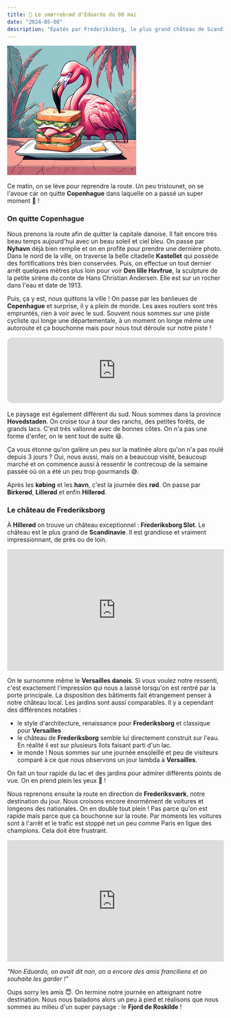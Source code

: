 ```yaml
---
title: 🥪 Le smørrebrød d'Eduardo du 08 mai
date: "2024-05-08"
description: "Épatés par Frederiksborg, le plus grand château de Scandinavie !"
---
```


![Smorrebrod d'Eduardo](../smorrebrod_eduardo.png)

Ce matin, on se lève pour reprendre la route. Un peu tristounet, on se l'avoue car on quitte **Copenhague** dans laquelle on a passé un super moment 🤗 !

### On quitte Copenhague 

Nous prenons la route afin de quitter la capitale danoise. Il fait encore très beau temps aujourd'hui avec un beau soleil et ciel bleu. On passe par **Nyhavn** déjà bien remplie et on en profite pour prendre une dernière photo. Dans le nord de la ville, on traverse la belle citadelle **Kastellet** qui possède des fortifications très bien conservées. Puis, on effectue un tout dernier arrêt quelques mètres plus loin pour voir **Den lille Havfrue**, la sculpture de la petite sirène du conte de Hans Christian Andersen. Elle est sur un rocher dans l'eau et date de 1913.

Puis, ça y est, nous quittons la ville ! On passe par les banlieues de **Copenhague** et surprise, il y a plein de monde. Les axes routiers sont très empruntés, rien à voir avec le sud. Souvent nous sommes sur une piste cycliste qui longe une départementale, à un moment on longe même une autoroute et ça bouchonne mais pour nous tout déroule sur notre piste !

<iframe style="border-radius:12px" src="https://open.spotify.com/embed/track/0hKF8N8aflF1uDzEEnPr2j?utm_source=generator" width="100%" height="152" frameBorder="0" allow="autoplay; clipboard-write; encrypted-media; picture-in-picture" loading="lazy"></iframe>

Le paysage est également différent du sud. Nous sommes dans la province **Hovedstaden**. On croise tour à tour des ranchs, des petites forêts, de grands lacs. C'est très vallonné avec de bonnes côtes. On n'a pas une forme d'enfer, on le sent tout de suite 😆.

Ça vous étonne qu'on galère un peu sur la matinée alors qu'on n'a pas roulé depuis 3 jours ? Oui, nous aussi, mais on a beaucoup visité, beaucoup marché et on commence aussi à ressentir le contrecoup de la semaine passée où on a été un peu trop gourmands 😅.


Après les **købing** et les **havn**, c'est la journée des **rød**. On passe par **Birkerød**, **Lillerød** et enfin **Hillerød**.

### Le château de Frederiksborg

À **Hillerød** on trouve un château exceptionnel : **Frederiksborg Slot**. Le château est le plus grand de **Scandinavie**. Il est grandiose et vraiment impressionnant, de près ou de loin.

<div style="width: 100%; height: 0; position: relative; padding-bottom: 56%;"><iframe src="https://giphy.com/embed/1pA2TskF33668iVDaW" style="top: 0; left: 0; width: 100%; height: 100%; position: absolute; border: 0;" allowfullscreen scrolling="no" allow="encrypted-media;" class="giphy-embed"></iframe></div>

On le surnomme même le **Versailles danois**. Si vous voulez notre ressenti, c'est exactement l'impression qui nous a laissé lorsqu'on est rentré par la porte principale. La disposition des bâtiments fait étrangement penser à notre château local. Les jardins sont aussi comparables. Il y a cependant des différences notables :

- le style d'architecture, renaissance pour **Frederiksborg** et classique pour **Versailles**
- le château de **Frederiksborg** semble lui directement construit sur l'eau. En réalité il est sur plusieurs îlots faisant parti d'un lac.
- le monde ! Nous sommes sur une journée ensoleillé et peu de visiteurs comparé à ce que nous observons un jour lambda à **Versailles**.

On fait un tour rapide du lac et des jardins pour admirer différents points de vue. On en prend plein les yeux 🤩 !

Nous reprenons ensuite la route en direction de **Frederiksværk**, notre destination du jour. Nous croisons encore énormément de voitures et longeons des nationales. On en double tout plein ! Pas parce qu'on est rapide mais parce que ça bouchonne sur la route. Par moments les voitures sont à l'arrêt et le trafic est stoppé net un peu comme Paris en ligue des champions. Cela doit être frustrant.

<div style="width: 100%; height: 0; position: relative; padding-bottom: 56%;"><iframe src="https://giphy.com/embed/S100e4ef9mDleByH8T" style="top: 0; left: 0; width: 100%; height: 100%; position: absolute; border: 0;" allowfullscreen scrolling="no" allow="encrypted-media;" class="giphy-embed"></iframe></div>

*"Non Eduardo, on avait dit non, on a encore des amis franciliens et on souhaite les garder !"*

Oups sorry les amis 😇. On termine notre journée en atteignant notre destination. Nous nous baladons alors un peu à pied et réalisons que nous sommes au milieu d'un super paysage : le **Fjord de Roskilde** !
